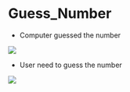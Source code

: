 # Guess_Number
 - Computer guessed the number 
<img src = "https://github.com/akrish4/Guess_Number/blob/main/image1.PNG" >

 - User need to guess the number 
<img src = "https://github.com/akrish4/Guess_Number/blob/main/image2.PNG" >
